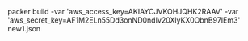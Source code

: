  packer build  -var 'aws_access_key=AKIAYCJVKOHJQHK2RAAV' -var 'aws_secret_key=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' new1.json

